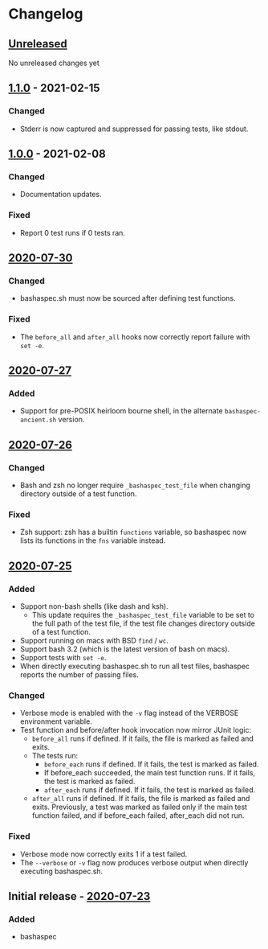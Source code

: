 # Changelog

## [Unreleased]
No unreleased changes yet

## [1.1.0] - 2021-02-15
### Changed
* Stderr is now captured and suppressed for passing tests, like stdout.

## [1.0.0] - 2021-02-08
### Changed
* Documentation updates.

### Fixed
* Report 0 test runs if 0 tests ran.

## [2020-07-30]
### Changed
* bashaspec.sh must now be sourced after defining test functions.

### Fixed
* The `before_all` and `after_all` hooks now correctly report failure with `set -e`.

## [2020-07-27]
### Added
* Support for pre-POSIX heirloom bourne shell, in the alternate `bashaspec-ancient.sh` version.

## [2020-07-26]
### Changed
* Bash and zsh no longer require `_bashaspec_test_file` when changing directory outside of a test function.

### Fixed
* Zsh support: zsh has a builtin `functions` variable, so bashaspec now lists its functions in the `fns` variable instead.

## [2020-07-25]
### Added
* Support non-bash shells (like dash and ksh).
    * This update requires the `_bashaspec_test_file` variable to be set to the full path of the test file, if the test file changes directory outside of a test function.
* Support running on macs with BSD `find` / `wc`.
* Support bash 3.2 (which is the latest version of bash on macs).
* Support tests with `set -e`.
* When directly executing bashaspec.sh to run all test files, bashaspec reports the number of passing files.

### Changed
* Verbose mode is enabled with the `-v` flag instead of the VERBOSE environment variable.
* Test function and before/after hook invocation now mirror JUnit logic:
    * `before_all` runs if defined. If it fails, the file is marked as failed and exits.
    * The tests run:
        * `before_each` runs if defined. If it fails, the test is marked as failed.
        * If before_each succeeded, the main test function runs. If it fails, the test is marked as failed.
        * `after_each` runs if defined. If it fails, the test is marked as failed.
    * `after_all` runs if defined. If it fails, the file is marked as failed and exits.
  Previously, a test was marked as failed only if the main test function failed, and if before_each failed, after_each did not run.

### Fixed
* Verbose mode now correctly exits 1 if a test failed.
* The `--verbose` or `-v` flag now produces verbose output when directly executing bashaspec.sh.

## Initial release - [2020-07-23]
### Added
* bashaspec

[Unreleased]: https://github.com/d10n/bashaspec/compare/v1.1.0...HEAD
[1.1.0]: https://github.com/d10n/bashaspec/compare/v1.0.0...v1.1.0
[1.0.0]: https://github.com/d10n/bashaspec/compare/a2390b481e9dbcc9048f72db20d41963e8417ab5...v1.0.0
[2020-07-30]: https://github.com/d10n/bashaspec/compare/ab844f2071ff0f838d0bcadaa22be36b3773d3c3...a2390b481e9dbcc9048f72db20d41963e8417ab5
[2020-07-27]: https://github.com/d10n/bashaspec/compare/41eebcd853d6f14bff1e7594559232d7be875f40...ab844f2071ff0f838d0bcadaa22be36b3773d3c3
[2020-07-26]: https://github.com/d10n/bashaspec/compare/68929d8b370e0372c2f5111787272aa87d934989...41eebcd853d6f14bff1e7594559232d7be875f40
[2020-07-25]: https://github.com/d10n/bashaspec/compare/fd1e826435f080b074ca38ab5e9b0e806db9eb50...68929d8b370e0372c2f5111787272aa87d934989
[2020-07-23]: https://github.com/d10n/bashaspec/compare/0f2f95a3674d0a906dca649255e9d3048193dfca...fd1e826435f080b074ca38ab5e9b0e806db9eb50
